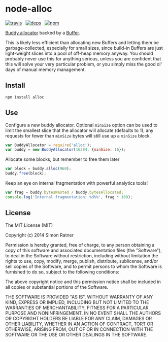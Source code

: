 node-alloc
==========

[![travis](http://img.shields.io/travis/simonratner/node-alloc.svg)](https://travis-ci.org/simonratner/node-alloc) &nbsp;
[![deps](http://david-dm.org/simonratner/node-alloc.svg)](https://david-dm.org/simonratner/node-alloc) &nbsp;
[![npm](http://img.shields.io/npm/v/alloc.svg)](https://www.npmjs.org/package/alloc)

[Buddy allocator](https://en.wikipedia.org/wiki/Buddy_memory_allocation)
backed by a [Buffer](http://nodejs.org/api/buffer.html).

This is likely less efficient than allocating new Buffers and letting them be
garbage-collected, especially for small sizes, since build-in Buffers are just
light-weight slices into a pool of off-heap memory anyway. You should probably
never use this for anything serious, unless you are confident that this will
solve your very particular problem, or you simply miss the good ol' days of
manual memory management.

Install
-------
```
npm install alloc
```

Use
---
Configure a new buddy allocator. Optional `minSize` option can be used to limit
the smallest slice that the allocator will allocate (defaults to 1); any
requests for fewer than `minSize` bytes will still use up a `minSize` block.
```javascript
var BuddyAllocator = require('alloc');
var buddy = new BuddyAllocator(16384, {minSize: 16});
```

Allocate some blocks, but remember to free them later
```javascript
var block = buddy.alloc(960);
buddy.free(block);
```

Keep an eye on internal fragmentation with powerful analytics tools!
```javascript
var frag = buddy.bytesWasted / buddy.bytesAllocated;
console.log('Internal fragmentation: %d%%', frag * 100);
```

License
-------

The MIT License (MIT)

Copyright (c) 2014 Simon Ratner

Permission is hereby granted, free of charge, to any person obtaining a copy
of this software and associated documentation files (the "Software"), to deal
in the Software without restriction, including without limitation the rights
to use, copy, modify, merge, publish, distribute, sublicense, and/or sell
copies of the Software, and to permit persons to whom the Software is
furnished to do so, subject to the following conditions:

The above copyright notice and this permission notice shall be included in all
copies or substantial portions of the Software.

THE SOFTWARE IS PROVIDED "AS IS", WITHOUT WARRANTY OF ANY KIND, EXPRESS OR
IMPLIED, INCLUDING BUT NOT LIMITED TO THE WARRANTIES OF MERCHANTABILITY,
FITNESS FOR A PARTICULAR PURPOSE AND NONINFRINGEMENT. IN NO EVENT SHALL THE
AUTHORS OR COPYRIGHT HOLDERS BE LIABLE FOR ANY CLAIM, DAMAGES OR OTHER
LIABILITY, WHETHER IN AN ACTION OF CONTRACT, TORT OR OTHERWISE, ARISING FROM,
OUT OF OR IN CONNECTION WITH THE SOFTWARE OR THE USE OR OTHER DEALINGS IN THE
SOFTWARE.
